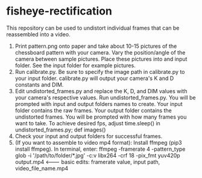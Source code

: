 # fisheye-rectification

This repository can be used to undistort individual frames that can be reassembled into a video.

1. Print pattern.png onto paper and take about 10-15 pictures of the chessboard pattern with your camera. Vary the position/angle of the camera between sample pictures. Place these pictures into and input folder. See the input folder for example pictures.
2. Run calibrate.py. Be sure to specify the image path in calibrate.py to your input folder. calibrate.py will output your camera's K and D constants and DIM.
3. Edit undistorted_frames.py and replace the K, D, and DIM values with your camera's respective values. Run undistorted_frames.py. You will be prompted with input and output folders names to create. Your input folder contains the raw frames. Your output folder contains the undistorted frames. You will be prompted with how many frames you want to take. To achieve desired fps, adjust time.sleep() in undistorted_frames.py; def images()
4. Check your input and output folders for successful frames.
5. (If you want to assemble to video mp4 format): Install ffmpeg (pip3 install ffmpeg). In terminal, enter: ffmpeg -framerate 4 -pattern_type glob -i '/path/to/folder/*.jpg' -c:v libx264 -crf 18 -pix_fmt yuv420p output.mp4            <--- basic edits: framerate value, input path, video_file_name.mp4
